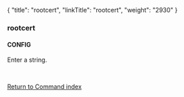 {
    "title": "rootcert",
    "linkTitle": "rootcert",
    "weight": "2930"
}<span id="rootcert"></span>

### <span class="mc-variable System.Title variable">rootcert</span>

#### CONFIG

Enter a string.

 

[Return to Command index](../../)

 
